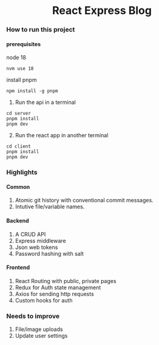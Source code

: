 <div align="center">
  <h1>React Express Blog</h1>
</div>

### How to run this project

#### prerequisites

node 18

```
nvm use 18
```

install pnpm

```
npm install -g pnpm
```

1. Run the api in a terminal

```
cd server
pnpm install
pnpm dev
```

2. Run the react app in another terminal

```
cd client
pnpm install
pnpm dev
```

### Highlights

#### Common
1. Atomic git history with conventional commit messages.
1. Intutive file/variable names.

#### Backend
1. A CRUD API
1. Express middleware
1. Json web tokens
1. Password hashing with salt

#### Frontend
1. React Routing with public, private pages
1. Redux for Auth state management
1. Axios for sending http requests
1. Custom hooks for auth

### Needs to improve

1. File/image uploads
2. Update user settings
